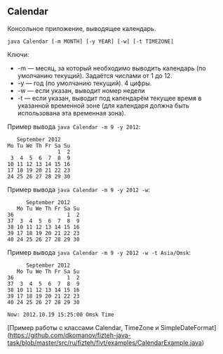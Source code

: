 ## Calendar
Консольное приложение, выводящее календарь.

```
java Calendar [-m MONTH] [-y YEAR] [-w] [-t TIMEZONE]
```

Ключи:
* -m &mdash; месяц, за который необходимо выводить календарь (по умолчанию
текущий). Задаётся числами от 1 до 12.
* -y &mdash; год (по умолчанию текущий). 4 цифры.
* -w &mdash; если указан, выводит номер недели
* -t &mdash; если указан, выводит под календарём текущее время в указанной
временной зоне (для календаря должна быть использована эта временная зона).

Пример вывода ```java Calendar -m 9 -y 2012```:
```
   September 2012
Mo Tu We Th Fr Sa Su
                1  2
 3  4  5  6  7  8  9
10 11 12 13 14 15 16
17 18 19 20 21 22 23
24 25 26 27 28 29 30
```

Пример вывода ```java Calendar -m 9 -y 2012 -w```:
```
      September 2012
   Mo Tu We Th Fr Sa Su
36                 1  2
37  3  4  5  6  7  8  9
38 10 11 12 13 14 15 16
39 17 18 19 20 21 22 23
40 24 25 26 27 28 29 30
```

Пример вывода ```java Calendar -m 9 -y 2012 -w -t Asia/Omsk```:
```
      September 2012
   Mo Tu We Th Fr Sa Su
36                 1  2
37  3  4  5  6  7  8  9
38 10 11 12 13 14 15 16
39 17 18 19 20 21 22 23
40 24 25 26 27 28 29 30

Now: 2012.10.19 15:25:00 Omsk Time
```

[Пример работы с классами Calendar, TimeZone и SimpleDateFormat]
(https://github.com/dkomanov/fizteh-java-task/blob/master/src/ru/fizteh/fivt/examples/CalendarExample.java)

